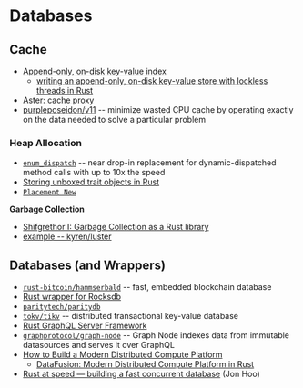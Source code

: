 # Databases

## Cache

* [Append-only, on-disk key-value index](https://github.com/krl/appendix)
    * [writing an append-only, on-disk key-value store with lockless threads in Rust](https://github.com/krl/appendix/blob/master/description/writing.md)
* [Aster: cache proxy](https://github.com/wayslog/aster)
* [purpleposeidon/v11](https://github.com/purpleposeidon/v11) -- minimize wasted CPU cache by operating exactly on the data needed to solve a particular problem

### Heap Allocation

* [`enum_dispatch`](https://gitlab.com/antonok/enum_dispatch) -- near drop-in replacement for dynamic-dispatched method calls with up to 10x the speed
* [Storing unboxed trait objects in Rust](https://guiand.xyz/blog-posts/unboxed-trait-objects.html)
* [`Placement New`](http://blakesmith.me/2018/12/31/what-is-placement-new-in-rust.html)

**Garbage Collection**
* [Shifgrethor I: Garbage Collection as a Rust library](https://boats.gitlab.io/blog/post/shifgrethor-i/)
* [example -- kyren/luster](https://github.com/kyren/luster/blob/3e3a6ea12f6f523c105abd7fbe9d0ad226be784c/src/sequence.rs#L5-L36)


## Databases (and Wrappers)
* [`rust-bitcoin/hammserbald`](https://github.com/rust-bitcoin/hammersbald) -- fast, embedded blockchain database
* [Rust wrapper for Rocksdb](https://github.com/rust-rocksdb/rust-rocksdb)
* [`paritytech/paritydb`](https://github.com/paritytech/paritydb)
* [`tokv/tikv`](https://github.com/tikv/tikv) -- distributed transactional key-value database
* [Rust GraphQL Server Framework](https://github.com/nrc/graphql)
* [`graphprotocol/graph-node`](https://github.com/graphprotocol/graph-node) -- Graph Node indexes data from immutable datasources and serves it over GraphQL
* [How to Build a Modern Distributed Compute Platform](https://andygrove.io/how_to_build_a_modern_distributed_compute_platform/)
    * [DataFusion: Modern Distributed Compute Platform in Rust](https://github.com/andygrove/datafusion)
* [Rust at speed — building a fast concurrent database](https://www.reddit.com/r/rust/comments/acucrs/rust_at_speed_building_a_fast_concurrent_database/?st=JQJQZ8FS&sh=03abd45a) (Jon Hoo)